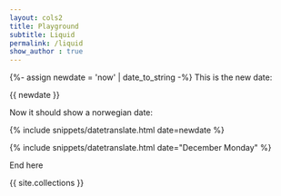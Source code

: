 ```yaml
---
layout: cols2
title: Playground
subtitle: Liquid 
permalink: /liquid
show_author : true
---
```



{%- assign newdate = 'now' | date_to_string -%}
This is the new date:

{{ newdate }}


Now it should show a norwegian date:


{% include snippets/datetranslate.html  date=newdate %}



{% include snippets/datetranslate.html  date="December Monday" %}

End here

{{ site.collections }}
